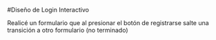 #Diseño de Login Interactivo

Realicé un formulario que al presionar el botón de registrarse salte una transición a otro formulario (no terminado)

